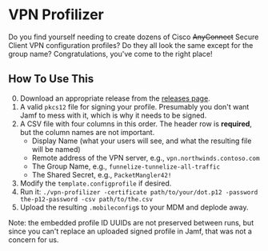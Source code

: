 # VPN Profilizer

Do you find yourself needing to create dozens of Cisco ~~AnyConnect~~ Secure Client VPN configuration profiles? Do they all look the same except for the group name? Congratulations, you've come to the right place!

## How To Use This

0. Download an appropriate release from the [releases page](https://github.com/umich-mac/vpn-profilizer/releases/latest).
1. A valid `pkcs12` file for signing your profile. Presumably you don't want Jamf to mess with it, which is why it needs to be signed.
2. A CSV file with four columns in this order. The header row is **required**, but the column names are not important.
   * Display Name (what your users will see, and what the resulting file will be named)
   * Remote address of the VPN server, e.g., `vpn.northwinds.contoso.com`
   * The Group Name, e.g., `funnelize-tunnelize-all-traffic`
   * The Shared Secret, e.g., `PacketMangler42!`
3. Modify the `template.configprofile` if desired.
4. Run it: `./vpn-profilizer -certificate path/to/your/dot.p12 -password the-p12-password -csv path/to/the.csv`
5. Upload the resulting `.mobileconfig`s to your MDM and deplode away.

Note: the embedded profile ID UUIDs are not preserved between runs, but since you can't replace an uploaded signed profile in Jamf, that was not a concern for us.
